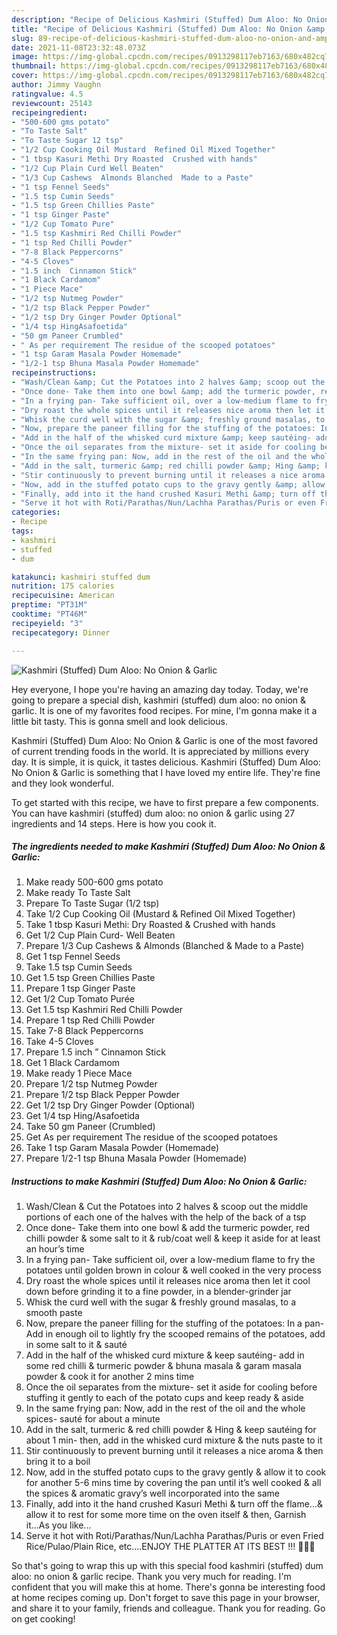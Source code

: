 ```yaml
---
description: "Recipe of Delicious Kashmiri (Stuffed) Dum Aloo: No Onion &amp;amp; Garlic"
title: "Recipe of Delicious Kashmiri (Stuffed) Dum Aloo: No Onion &amp;amp; Garlic"
slug: 89-recipe-of-delicious-kashmiri-stuffed-dum-aloo-no-onion-and-amp-garlic
date: 2021-11-08T23:32:48.073Z
image: https://img-global.cpcdn.com/recipes/0913298117eb7163/680x482cq70/kashmiri-stuffed-dum-aloo-no-onion-garlic-recipe-main-photo.jpg
thumbnail: https://img-global.cpcdn.com/recipes/0913298117eb7163/680x482cq70/kashmiri-stuffed-dum-aloo-no-onion-garlic-recipe-main-photo.jpg
cover: https://img-global.cpcdn.com/recipes/0913298117eb7163/680x482cq70/kashmiri-stuffed-dum-aloo-no-onion-garlic-recipe-main-photo.jpg
author: Jimmy Vaughn
ratingvalue: 4.5
reviewcount: 25143
recipeingredient:
- "500-600 gms potato"
- "To Taste Salt"
- "To Taste Sugar 12 tsp"
- "1/2 Cup Cooking Oil Mustard  Refined Oil Mixed Together"
- "1 tbsp Kasuri Methi Dry Roasted  Crushed with hands"
- "1/2 Cup Plain Curd Well Beaten"
- "1/3 Cup Cashews  Almonds Blanched  Made to a Paste"
- "1 tsp Fennel Seeds"
- "1.5 tsp Cumin Seeds"
- "1.5 tsp Green Chillies Paste"
- "1 tsp Ginger Paste"
- "1/2 Cup Tomato Pure"
- "1.5 tsp Kashmiri Red Chilli Powder"
- "1 tsp Red Chilli Powder"
- "7-8 Black Peppercorns"
- "4-5 Cloves"
- "1.5 inch  Cinnamon Stick"
- "1 Black Cardamom"
- "1 Piece Mace"
- "1/2 tsp Nutmeg Powder"
- "1/2 tsp Black Pepper Powder"
- "1/2 tsp Dry Ginger Powder Optional"
- "1/4 tsp HingAsafoetida"
- "50 gm Paneer Crumbled"
- " As per requirement The residue of the scooped potatoes"
- "1 tsp Garam Masala Powder Homemade"
- "1/2-1 tsp Bhuna Masala Powder Homemade"
recipeinstructions:
- "Wash/Clean &amp; Cut the Potatoes into 2 halves &amp; scoop out the middle portions of each one of the halves with the help of the back of a tsp"
- "Once done- Take them into one bowl &amp; add the turmeric powder, red chilli powder &amp; some salt to it &amp; rub/coat well &amp; keep it aside for at least an hour’s time"
- "In a frying pan- Take sufficient oil, over a low-medium flame to fry the potatoes until golden brown in colour &amp; well cooked in the very process"
- "Dry roast the whole spices until it releases nice aroma then let it cool down before grinding it to a fine powder, in a blender-grinder jar"
- "Whisk the curd well with the sugar &amp; freshly ground masalas, to a smooth paste"
- "Now, prepare the paneer filling for the stuffing of the potatoes: In a pan- Add in enough oil to lightly fry the scooped remains of the potatoes, add in some salt to it &amp; sauté"
- "Add in the half of the whisked curd mixture &amp; keep sautéing- add in some red chilli &amp; turmeric powder &amp; bhuna masala &amp; garam masala powder &amp; cook it for another 2 mins time"
- "Once the oil separates from the mixture- set it aside for cooling before stuffing it gently to each of the potato cups and keep ready &amp; aside"
- "In the same frying pan: Now, add in the rest of the oil and the whole spices- sauté for about a minute"
- "Add in the salt, turmeric &amp; red chilli powder &amp; Hing &amp; keep sautéing for about 1 min- then, add in the whisked curd mixture &amp; the nuts paste to it"
- "Stir continuously to prevent burning until it releases a nice aroma &amp; then bring it to a boil"
- "Now, add in the stuffed potato cups to the gravy gently &amp; allow it to cook for another 5-6 mins time by covering the pan until it’s well cooked &amp; all the spices &amp; aromatic gravy’s well incorporated into the same"
- "Finally, add into it the hand crushed Kasuri Methi &amp; turn off the flame...&amp; allow it to rest for some more time on the oven itself &amp; then, Garnish it...As you like..."
- "Serve it hot with Roti/Parathas/Nun/Lachha Parathas/Puris or even Fried Rice/Pulao/Plain Rice, etc....ENJOY THE PLATTER AT ITS BEST !!! 💁🏻‍♀️"
categories:
- Recipe
tags:
- kashmiri
- stuffed
- dum

katakunci: kashmiri stuffed dum 
nutrition: 175 calories
recipecuisine: American
preptime: "PT31M"
cooktime: "PT46M"
recipeyield: "3"
recipecategory: Dinner

---
```



![Kashmiri (Stuffed) Dum Aloo: No Onion &amp; Garlic](https://img-global.cpcdn.com/recipes/0913298117eb7163/680x482cq70/kashmiri-stuffed-dum-aloo-no-onion-garlic-recipe-main-photo.jpg)

Hey everyone, I hope you're having an amazing day today. Today, we're going to prepare a special dish, kashmiri (stuffed) dum aloo: no onion &amp; garlic. It is one of my favorites food recipes. For mine, I'm gonna make it a little bit tasty. This is gonna smell and look delicious.

Kashmiri (Stuffed) Dum Aloo: No Onion &amp; Garlic is one of the most favored of current trending foods in the world. It is appreciated by millions every day. It is simple, it is quick, it tastes delicious. Kashmiri (Stuffed) Dum Aloo: No Onion &amp; Garlic is something that I have loved my entire life. They're fine and they look wonderful.




To get started with this recipe, we have to first prepare a few components. You can have kashmiri (stuffed) dum aloo: no onion &amp; garlic using 27 ingredients and 14 steps. Here is how you cook it.

<!--inarticleads1-->

##### The ingredients needed to make Kashmiri (Stuffed) Dum Aloo: No Onion &amp; Garlic:

1. Make ready 500-600 gms potato
1. Make ready To Taste Salt
1. Prepare To Taste Sugar (1/2 tsp)
1. Take 1/2 Cup Cooking Oil (Mustard &amp; Refined Oil Mixed Together)
1. Take 1 tbsp Kasuri Methi: Dry Roasted &amp; Crushed with hands
1. Get 1/2 Cup Plain Curd- Well Beaten
1. Prepare 1/3 Cup Cashews &amp; Almonds (Blanched &amp; Made to a Paste)
1. Get 1 tsp Fennel Seeds
1. Take 1.5 tsp Cumin Seeds
1. Get 1.5 tsp Green Chillies Paste
1. Prepare 1 tsp Ginger Paste
1. Get 1/2 Cup Tomato Purée
1. Get 1.5 tsp Kashmiri Red Chilli Powder
1. Prepare 1 tsp Red Chilli Powder
1. Take 7-8 Black Peppercorns
1. Take 4-5 Cloves
1. Prepare 1.5 inch ” Cinnamon Stick
1. Get 1 Black Cardamom
1. Make ready 1 Piece Mace
1. Prepare 1/2 tsp Nutmeg Powder
1. Prepare 1/2 tsp Black Pepper Powder
1. Get 1/2 tsp Dry Ginger Powder (Optional)
1. Get 1/4 tsp Hing/Asafoetida
1. Take 50 gm Paneer (Crumbled)
1. Get  As per requirement The residue of the scooped potatoes
1. Take 1 tsp Garam Masala Powder (Homemade)
1. Prepare 1/2-1 tsp Bhuna Masala Powder (Homemade)




<!--inarticleads2-->

##### Instructions to make Kashmiri (Stuffed) Dum Aloo: No Onion &amp; Garlic:

1. Wash/Clean &amp; Cut the Potatoes into 2 halves &amp; scoop out the middle portions of each one of the halves with the help of the back of a tsp
1. Once done- Take them into one bowl &amp; add the turmeric powder, red chilli powder &amp; some salt to it &amp; rub/coat well &amp; keep it aside for at least an hour’s time
1. In a frying pan- Take sufficient oil, over a low-medium flame to fry the potatoes until golden brown in colour &amp; well cooked in the very process
1. Dry roast the whole spices until it releases nice aroma then let it cool down before grinding it to a fine powder, in a blender-grinder jar
1. Whisk the curd well with the sugar &amp; freshly ground masalas, to a smooth paste
1. Now, prepare the paneer filling for the stuffing of the potatoes: In a pan- Add in enough oil to lightly fry the scooped remains of the potatoes, add in some salt to it &amp; sauté
1. Add in the half of the whisked curd mixture &amp; keep sautéing- add in some red chilli &amp; turmeric powder &amp; bhuna masala &amp; garam masala powder &amp; cook it for another 2 mins time
1. Once the oil separates from the mixture- set it aside for cooling before stuffing it gently to each of the potato cups and keep ready &amp; aside
1. In the same frying pan: Now, add in the rest of the oil and the whole spices- sauté for about a minute
1. Add in the salt, turmeric &amp; red chilli powder &amp; Hing &amp; keep sautéing for about 1 min- then, add in the whisked curd mixture &amp; the nuts paste to it
1. Stir continuously to prevent burning until it releases a nice aroma &amp; then bring it to a boil
1. Now, add in the stuffed potato cups to the gravy gently &amp; allow it to cook for another 5-6 mins time by covering the pan until it’s well cooked &amp; all the spices &amp; aromatic gravy’s well incorporated into the same
1. Finally, add into it the hand crushed Kasuri Methi &amp; turn off the flame...&amp; allow it to rest for some more time on the oven itself &amp; then, Garnish it...As you like...
1. Serve it hot with Roti/Parathas/Nun/Lachha Parathas/Puris or even Fried Rice/Pulao/Plain Rice, etc....ENJOY THE PLATTER AT ITS BEST !!! 💁🏻‍♀️




So that's going to wrap this up with this special food kashmiri (stuffed) dum aloo: no onion &amp; garlic recipe. Thank you very much for reading. I'm confident that you will make this at home. There's gonna be interesting food at home recipes coming up. Don't forget to save this page in your browser, and share it to your family, friends and colleague. Thank you for reading. Go on get cooking!
